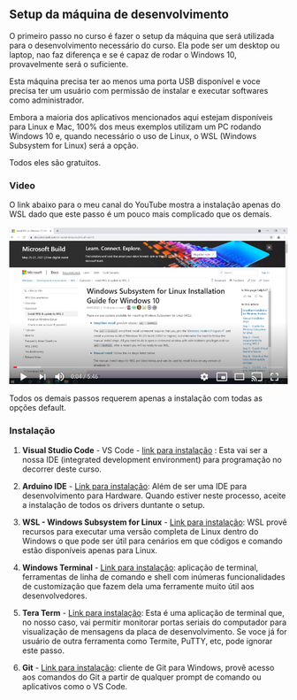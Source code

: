 ## Setup da máquina de desenvolvimento

O primeiro passo no curso é fazer o setup da máquina que será utilizada para o desenvolvimento necessário do curso. Ela pode ser um desktop ou laptop, nao faz diferença e se é capaz de rodar o Windows 10, provavelmente será o suficiente.

Esta máquina precisa ter ao menos uma porta USB disponível e voce precisa ter um usuário com permissão de instalar e executar softwares como administrador.

Embora a maioria dos aplicativos mencionados aqui estejam disponíveis para Linux e Mac, 100% dos meus exemplos utilizam um PC rodando Windows 10 e, quando necessário o uso de Linux, o WSL (Windows Subsystem for Linux) será a opção.

Todos eles são gratuitos.

### Video

O link abaixo para o meu canal do YouTube mostra a instalação apenas do WSL dado que este passo é um pouco mais complicado que os demais. 

[![Setup](Imagens/setup.png)](https://youtu.be/Zdy-At6N3hc)

Todos os demais passos requerem apenas a instalação com todas as opções default. 

### Instalação

1. **Visual Studio Code** - VS Code - [link para instalação](https://code.visualstudio.com/Download) : Esta vai ser a nossa IDE (integrated development environment) para programação no decorrer deste curso.

1. **Arduino IDE** - [Link para instalação](https://www.arduino.cc/en/software): Além de ser uma IDE para desenvolvimento para Hardware. Quando estiver neste processo, aceite a instalação de todos os drivers duntante o setup. 

1. **WSL - Windows Subsystem for Linux** - [Link para instalação](https://docs.microsoft.com/en-us/windows/wsl/install-win10): WSL provê recursos para executar uma versão completa de Linux dentro do Windows o que pode ser útil para cenários em que códigos e comando estão disponíveis apenas para Linux. 

1. **Windows Terminal** - [Link para instalação](https://www.microsoft.com/en-us/p/windows-terminal/9n0dx20hk701): aplicação de terminal, ferramentas de linha de comando e shell com inúmeras funcionalidades de customização que fazem dela uma ferramente muito útil aos desenvolvedores. 

1. **Tera Term** - [Link para instalação](https://osdn.net/projects/ttssh2/releases/): Esta é uma aplicação de terminal que, no nosso caso, vai permitir monitorar portas seriais do computador para visualização de mensagens da placa de desenvolvimento. Se voce já for usuário de outra ferramenta como Termite, PuTTY, etc, pode ignorar este passo.

1. **Git** - [Link para instalação](https://git-scm.com/downloads): cliente de Git para Windows, provê acesso aos  comandos do Git a partir de qualquer prompt de comando ou aplicativos como o VS Code.